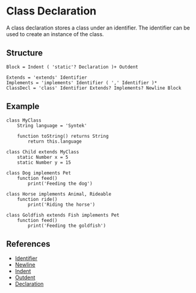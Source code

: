 # Class Declaration

A class declaration stores a class under an identifier. The identifier can be used to create an instance of the class.

## Structure
```grammar
Block = Indent ( 'static'? Declaration )+ Outdent

Extends = 'extends' Identifier
Implements = 'implements' Identifier ( ',' Identifier )*
ClassDecl = 'class' Identifier Extends? Implements? Newline Block
```

## Example
```syntek
class MyClass
	String language = 'Syntek'

	function toString() returns String
		return this.language

class Child extends MyClass
	static Number x = 5
	static Number y = 15

class Dog implements Pet
	function feed()
		print('Feeding the dog')

class Horse implements Animal, Rideable
	function ride()
		print('Riding the horse')

class Goldfish extends Fish implements Pet
	function feed()
		print('Feeding the goldfish')
```

## References
- [Identifier](/spec/grammar/lexical-grammar.html#identifiers)
- [Newline](/spec/grammar/lexical-grammar.html#newline)
- [Indent](/spec/grammar/lexical-grammar.html#indent)
- [Outdent](/spec/grammar/lexical-grammar.html#outdent)
- [Declaration](/spec/grammar/declarations/)

